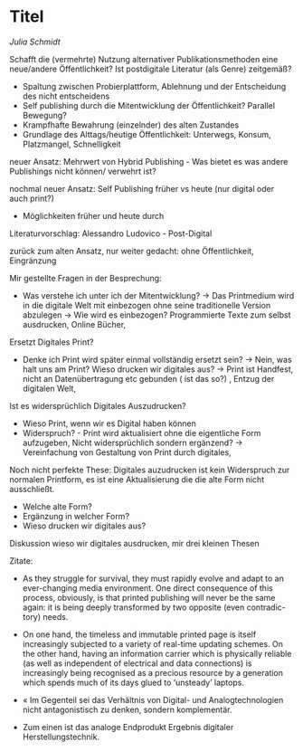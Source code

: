 
# Titel
*Julia Schmidt*

Schafft die (vermehrte) Nutzung alternativer Publikationsmethoden eine neue/andere Öffentlichkeit?
Ist postdigitale Literatur (als Genre) zeitgemäß?

- Spaltung zwischen Probierplattform, Ablehnung und der Entscheidung des nicht entscheidens
- Self publishing durch die Mitentwicklung der Öffentlichkeit? Parallel Bewegung?
- Krampfhafte Bewahrung (einzelnder) des alten Zustandes
- Grundlage des Alttags/heutige Öffentlichkeit: Unterwegs, Konsum, Platzmangel, Schnelligkeit

neuer Ansatz: Mehrwert von Hybrid Publishing - Was bietet es was andere Publishings nicht können/ verwehrt ist?

nochmal neuer Ansatz: Self Publishing früher vs heute (nur digital oder auch print?)

- Möglichkeiten früher und heute durch


Literaturvorschlag: Alessandro Ludovico - Post-Digital




zurück zum alten Ansatz, nur weiter gedacht: ohne Öffentlichkeit, Eingränzung

Mir gestellte Fragen in der Besprechung: 

- Was verstehe ich unter ich der Mitentwicklung? 
-> Das Printmedium wird in die digitale Welt mit einbezogen ohne seine traditionelle Version abzulegen -> Wie wird es einbezogen? Programmierte Texte zum selbst ausdrucken, Online Bücher,

Ersetzt Digitales Print?

- Denke ich Print wird später einmal vollständig ersetzt sein? -> Nein, was halt uns am Print? Wieso drucken wir digitales aus? -> Print ist Handfest, nicht an Datenübertragung etc gebunden ( ist das so?) , Entzug der digitalen Welt, 

Ist es widersprüchlich Digitales Auszudrucken?

- Wieso Print, wenn wir es Digital haben können
- Widerspruch? - Print wird aktualisiert ohne die eigentliche Form aufzugeben, Nicht widersprüchlich sondern ergänzend? -> Vereinfachung von Gestaltung von Print durch digitales, 

Noch nicht perfekte These: Digitales auzudrucken ist kein Widerspruch zur normalen Printform, es ist eine Aktualisierung die die alte Form nicht ausschließt. 

- Welche alte Form?
- Ergänzung in welcher Form?
- Wieso drucken wir digitales aus?

Diskussion wieso wir digitales ausdrucken, mir drei kleinen Thesen

Zitate:

- As they struggle for survival, they must rapidly evolve and adapt to an ever-changing media environment. One direct consequence of this process, obviously, is that printed publishing will never be the same again: it is being deeply transformed by two opposite (even contradic- tory) needs.

- On one hand, the timeless and immutable printed page is itself increasingly subjected to a variety of real-time updating schemes. On the other hand, having an information carrier which is physically reliable (as well as independent of electrical and data connections) is increasingly being recognised as a precious resource by a generation which spends much of its days glued to ‘unsteady’ laptops.

- « Im Gegenteil sei das Verhältnis von Digital- und Analogtechnologien nicht antagonistisch zu denken, sondern komplementär. 
-  Zum einen ist das analoge Endprodukt Ergebnis digitaler Herstellungstechnik. 
